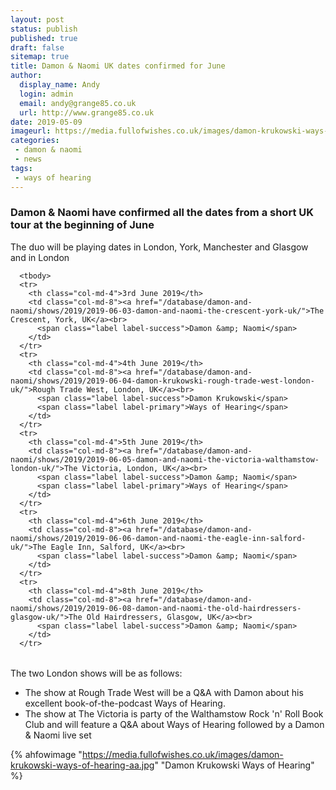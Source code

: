 ```yaml
---
layout: post
status: publish
published: true
draft: false
sitemap: true
title: Damon & Naomi UK dates confirmed for June
author:
  display_name: Andy
  login: admin
  email: andy@grange85.co.uk
  url: http://www.grange85.co.uk
date: 2019-05-09
imageurl: https://media.fullofwishes.co.uk/images/damon-krukowski-ways-of-hearing-aa.jpg
categories:
 - damon & naomi
 - news
tags:
 - ways of hearing
---
```


### Damon & Naomi have confirmed all the dates from a short UK tour at the beginning of June

The duo will be playing dates in London, York, Manchester and Glasgow and in London 

<table class="table table-striped">

              

      <tbody>
      <tr>
        <th class="col-md-4">3rd June 2019</th>
        <td class="col-md-8"><a href="/database/damon-and-naomi/shows/2019/2019-06-03-damon-and-naomi-the-crescent-york-uk/">The Crescent, York, UK</a><br>
          <span class="label label-success">Damon &amp; Naomi</span>
        </td>
      </tr>
      <tr>
        <th class="col-md-4">4th June 2019</th>
        <td class="col-md-8"><a href="/database/damon-and-naomi/shows/2019/2019-06-04-damon-krukowski-rough-trade-west-london-uk/">Rough Trade West, London, UK</a><br>
          <span class="label label-success">Damon Krukowski</span>
          <span class="label label-primary">Ways of Hearing</span>
        </td>
      </tr>
      <tr>
        <th class="col-md-4">5th June 2019</th>
        <td class="col-md-8"><a href="/database/damon-and-naomi/shows/2019/2019-06-05-damon-and-naomi-the-victoria-walthamstow-london-uk/">The Victoria, London, UK</a><br>
          <span class="label label-success">Damon &amp; Naomi</span>
          <span class="label label-primary">Ways of Hearing</span>
        </td>
      </tr>
      <tr>
        <th class="col-md-4">6th June 2019</th>
        <td class="col-md-8"><a href="/database/damon-and-naomi/shows/2019/2019-06-06-damon-and-naomi-the-eagle-inn-salford-uk/">The Eagle Inn, Salford, UK</a><br>
          <span class="label label-success">Damon &amp; Naomi</span>
        </td>
      </tr>
      <tr>
        <th class="col-md-4">8th June 2019</th>
        <td class="col-md-8"><a href="/database/damon-and-naomi/shows/2019/2019-06-08-damon-and-naomi-the-old-hairdressers-glasgow-uk/">The Old Hairdressers, Glasgow, UK</a><br>
          <span class="label label-success">Damon &amp; Naomi</span>
        </td>
      </tr>
</tbody></table>

The two London shows will be as follows:
 - The show at Rough Trade West will be a Q&A with Damon about his excellent book-of-the-podcast Ways of Hearing.  
 - The show at The Victoria is party of the Walthamstow Rock 'n' Roll Book Club and will feature a Q&A about Ways of Hearing followed by a Damon & Naomi live set

{% ahfowimage "https://media.fullofwishes.co.uk/images/damon-krukowski-ways-of-hearing-aa.jpg" "Damon Krukowski Ways of Hearing" %}
